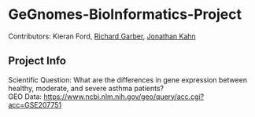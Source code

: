 # GeGnomes-BioInformatics-Project
Contributors: Kieran Ford, [Richard Garber](https://github.com/rgarber11), [Jonathan Kahn](https://github.com/kjonathan024)
## Project Info
Scientific Question: What are the differences in gene expression between healthy, moderate, and severe asthma patients?  
GEO Data: https://www.ncbi.nlm.nih.gov/geo/query/acc.cgi?acc=GSE207751

